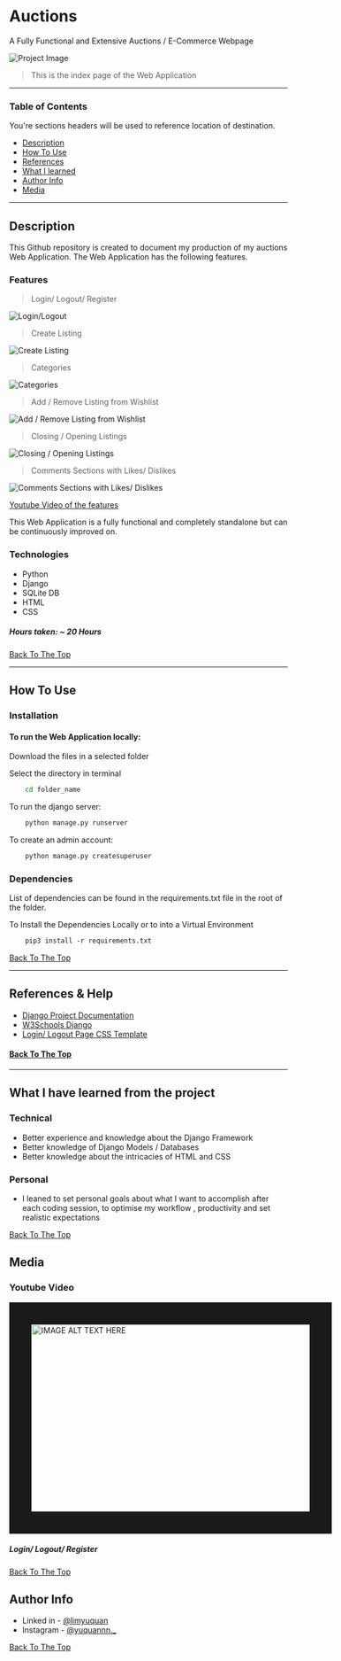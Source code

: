 ﻿# Auctions
 A Fully Functional and Extensive Auctions / E-Commerce Webpage

![Project Image](https://github.com/limyuquan/auctions/blob/main/auctions/static/readme/indexgif.gif)

> This is the index page of the Web Application

---

### Table of Contents
You're sections headers will be used to reference location of destination.

- [Description](#description)
- [How To Use](#how-to-use)
- [References](#references)
- [What I learned](#what-i-have-learned-from-the-project)
- [Author Info](#author-info)
- [Media](#media)

---

## Description

This Github repository is created to document my production of my auctions Web Application. The Web Application has the following features.

### Features

> Login/ Logout/ Register

![Login/Logout](https://github.com/limyuquan/auctions/blob/main/auctions/static/readme/logingif.gif)

> Create Listing

![Create Listing](https://github.com/limyuquan/auctions/blob/main/auctions/static/readme/creategif.gif)

> Categories

![Categories](https://github.com/limyuquan/auctions/blob/main/auctions/static/readme/categoriesgif.gif)

> Add / Remove Listing from Wishlist

![Add / Remove Listing from Wishlist](https://github.com/limyuquan/auctions/blob/main/auctions/static/readme/wishlistgif.gif)

> Closing / Opening Listings

![Closing / Opening Listings](https://github.com/limyuquan/auctions/blob/main/auctions/static/readme/openclosegif.gif)

> Comments Sections with Likes/ Dislikes

![Comments Sections with Likes/ Dislikes](https://github.com/limyuquan/auctions/blob/main/auctions/static/readme/commentsgif.gif)

[Youtube Video of the features](#media)

This Web Application is a fully functional and completely standalone but can be continuously improved on.


### Technologies

- Python
- Django
- SQLite DB
- HTML
- CSS

##### Hours taken: ~ 20 Hours

[Back To The Top](#table-of-contents)

---

## How To Use

### Installation

#### To run the Web Application locally:
Download the files in a selected folder

Select the directory in terminal
```bash
    cd folder_name
```
To run the django server:
```bash
    python manage.py runserver
```
To create an admin account:
```bash
    python manage.py createsuperuser
```

### Dependencies

List of dependencies can be found in the requirements.txt file in the root of the folder.

To Install the Dependencies Locally or to into a Virtual Environment
```html
    pip3 install -r requirements.txt
```

[Back To The Top](#auctions)

---

## References & Help
- [Django Project Documentation](https://docs.djangoproject.com/en/4.1/)
- [W3Schools Django](https://www.w3schools.com/django/)
- [Login/ Logout Page CSS Template](https://codepen.io/prathkum/pen/OJRvVzY)


#### [Back To The Top](#auctions)

---
## What I have learned from the project

### Technical
- Better experience and knowledge about the Django Framework
- Better knowledge of Django Models / Databases
- Better knowledge about the intricacies of HTML and CSS

### Personal
- I leaned to set personal goals about what I want to accomplish after each coding session, to optimise my workflow , productivity and set realistic expectations

[Back To The Top](#auctions)

## Media
### Youtube Video

<a href="http://www.youtube.com/watch?feature=player_embedded&v=H8n5xpnInRk
" target="_blank"><img src="https://img.youtube.com/vi/H8n5xpnInRk/0.jpg" 
alt="IMAGE ALT TEXT HERE" width="600" height="338" border="40" /></a>

##### Login/ Logout/ Register

[Back To The Top](#auctions)

## Author Info


- Linked in - [@limyuquan](https://www.linkedin.com/in/limyuquan/)
- Instagram - [@yuquannn._](https://www.instagram.com/yuquannn._/)


[Back To The Top](#auctions)

